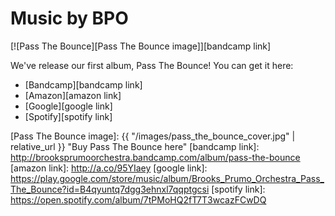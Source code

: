 # Music by BPO

[![Pass The Bounce][Pass The Bounce image]][bandcamp link]

We've release our first album, Pass The Bounce! You can get it here:

- [Bandcamp][bandcamp link]
- [Amazon][amazon link]
- [Google][google link]
- [Spotify][spotify link]

[Pass The Bounce image]: {{ "/images/pass_the_bounce_cover.jpg" | relative_url }} "Buy Pass The Bounce here"
[bandcamp link]: http://brooksprumoorchestra.bandcamp.com/album/pass-the-bounce
[amazon link]: http://a.co/95YIaey
[google link]: https://play.google.com/store/music/album/Brooks_Prumo_Orchestra_Pass_The_Bounce?id=B4qyuntq7dgg3ehnxl7qqptgcsi
[spotify link]: https://open.spotify.com/album/7tPMoHQ2fT7T3wcazFCwDQ
